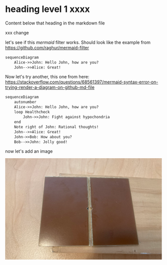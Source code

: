 <!-- # Heading level 1 (should become 2) in content/a_outerfolder/main.md -->
# heading level 1 xxxx

Content below that heading in the markdown file

xxx change


let's see if this *mermaid* filter works. Should look like the example from https://github.com/raghur/mermaid-filter



``` mermaid
sequenceDiagram
    Alice->>John: Hello John, how are you?
    John-->>Alice: Great!
```

Now let's try another, this one from here: https://stackoverflow.com/questions/68561397/mermaid-syntax-error-on-trying-render-a-diagram-on-github-md-file

``` mermaid
sequenceDiagram
    autonumber
    Alice->>John: Hello John, how are you?
    loop Healthcheck
        John->>John: Fight against hypochondria
    end
    Note right of John: Rational thoughts!
    John-->>Alice: Great!
    John->>Bob: How about you?
    Bob-->>John: Jolly good!
```

now let's add an image

![Here's me doing some PCB stuff](./images/sample_image.png)